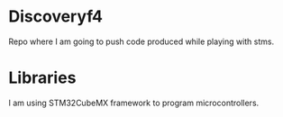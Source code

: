 # Discoveryf4

Repo where I am going to push code produced while playing with stms.

# Libraries

I am using STM32CubeMX framework to program microcontrollers.
